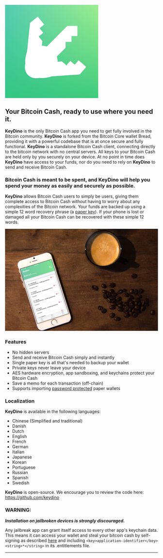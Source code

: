 [![KeyDino](/images/KeyDino_Logo.png)](https://itunes.apple.com/app/keydino/id100000000)

## Your Bitcoin Cash, ready to use where you need it.

**KeyDino** is the only Bitcoin Cash app you need to get fully involved in the Bitcoin community. **KeyDino** is forked from the Bitcoin Core wallet Bread, providing it with a powerful codebase that is at once secure and fully functional.  **KeyDino** is a standalone Bitcoin Cash client, connecting directly to the bitcoin network with no central servers. All keys to your Bitcoin Cash are held only by you securely on your device. At no point in time does **KeyDino** have access to your funds, nor do you need to rely on **KeyDino** to send and receive Bitcoin Cash.


### Bitcoin Cash is meant to be spent, and **KeyDino** will help you spend your money as easily and securely as possible.

**KeyDino** allows Bitcoin Cash users to simply be users, giving them complete access to Bitcoin Cash without having to worry about any complexities of the Bitcoin network.  Your funds are backed up using a simple 12 word recovery phrase (a [paper key](https://github.com/bitcoin/bips/blob/master/bip-0032.mediawiki)).  If your phone is lost or damaged all your Bitcoin Cash can be recovered with these simple 12 words.

![Usage_Example](/images/Bitcoin_Cash_Usage.jpg)

### Features

- No hidden servers
- Send and receive Bitcoin Cash simply and instantly
- Single paper key is all that's needed to backup your wallet
- Private keys never leave your device
- AES hardware encryption, app sandboxing, and keychains protect your Bitcoin Cash
- Save a memo for each transaction (off-chain)
- Supports importing [password protected](https://github.com/bitcoin/bips/blob/master/bip-0038.mediawiki) paper wallets

### Localization

**KeyDino** is available in the following languages:

- Chinese (Simplified and traditional)
- Danish
- Dutch
- English
- French
- German
- Italian
- Japanese
- Korean
- Portuguese
- Russian
- Spanish
- Swedish

**KeyDino** is open-source.  We encourage you to review the code here: https://github.com/keydino

### WARNING:

***Installation on jailbroken devices is strongly discouraged.***

Any jailbreak app can grant itself access to every other app's keychain data. This means it can access your wallet and steal your bitcoin cash by self-signing as described [here](http://www.saurik.com/id/8) and including `<key>application-identifier</key><string>*</string>` in its .entitlements file.

---
